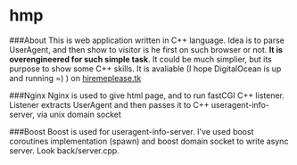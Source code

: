hmp
===

###About
This is web application written in C++ language. Idea is to parse UserAgent, and then show to visitor is he first on such browser or not. __It is overengineered for such simple task__. It could be much simplier, but its purpose to show some C++ skills. It is avaliable (I hope DigitalOcean is up and running =) ) on [hiremeplease.tk](http://hiremeplease.tk/)

###Nginx
Nginx is used to give html page, and to run fastCGI C++ listener. Listener extracts UserAgent and then passes it to C++ useragent-info-server, via unix domain socket

###Boost
Boost is used for useragent-info-server. I've used boost coroutines implementation (spawn) and boost domain socket to write async server. Look back/server.cpp.

